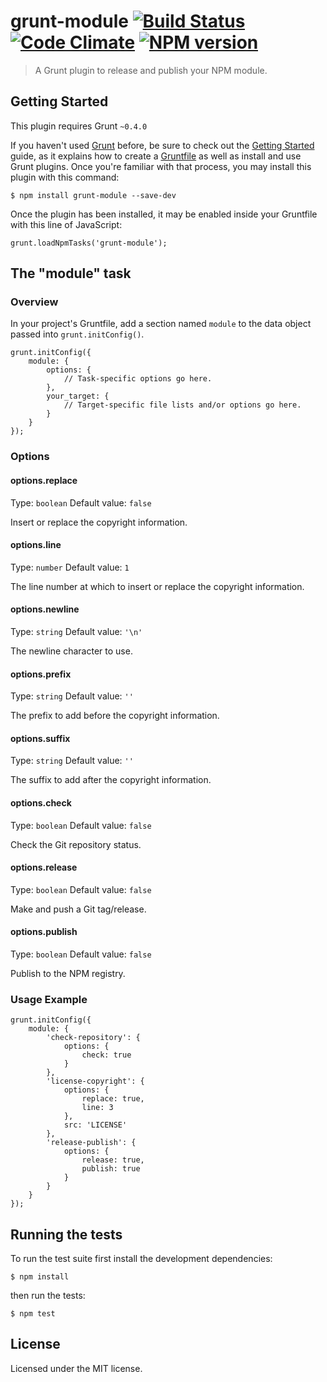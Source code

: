 # grunt-module [![Build Status](https://travis-ci.org/clebert/grunt-module.png?branch=master)](https://travis-ci.org/clebert/grunt-module) [![Code Climate](https://codeclimate.com/github/clebert/grunt-module.png)](https://codeclimate.com/github/clebert/grunt-module) [![NPM version](https://badge.fury.io/js/grunt-module.png)](http://badge.fury.io/js/grunt-module)

> A Grunt plugin to release and publish your NPM module.

## Getting Started

This plugin requires Grunt `~0.4.0`

If you haven't used [Grunt](http://gruntjs.com/) before, be sure to check out the [Getting Started](http://gruntjs.com/getting-started) guide, as it explains how to create a [Gruntfile](http://gruntjs.com/sample-gruntfile) as well as install and use Grunt plugins. Once you're familiar with that process, you may install this plugin with this command:

    $ npm install grunt-module --save-dev

Once the plugin has been installed, it may be enabled inside your Gruntfile with this line of JavaScript:

    grunt.loadNpmTasks('grunt-module');

## The "module" task

### Overview

In your project's Gruntfile, add a section named `module` to the data object passed into `grunt.initConfig()`.

    grunt.initConfig({
        module: {
            options: {
                // Task-specific options go here.
            },
            your_target: {
                // Target-specific file lists and/or options go here.
            }
        }
    });

### Options

#### options.replace

Type: `boolean`
Default value: `false`

Insert or replace the copyright information.

#### options.line

Type: `number`
Default value: `1`

The line number at which to insert or replace the copyright information.

#### options.newline

Type: `string`
Default value: `'\n'`

The newline character to use.

#### options.prefix

Type: `string`
Default value: `''`

The prefix to add before the copyright information.

#### options.suffix

Type: `string`
Default value: `''`

The suffix to add after the copyright information.

#### options.check

Type: `boolean`
Default value: `false`

Check the Git repository status.

#### options.release

Type: `boolean`
Default value: `false`

Make and push a Git tag/release.

#### options.publish

Type: `boolean`
Default value: `false`

Publish to the NPM registry.

### Usage Example

    grunt.initConfig({
        module: {
            'check-repository': {
                options: {
                    check: true
                }
            },
            'license-copyright': {
                options: {
                    replace: true,
                    line: 3
                },
                src: 'LICENSE'
            },
            'release-publish': {
                options: {
                    release: true,
                    publish: true
                }
            }
        }
    });

## Running the tests

To run the test suite first install the development dependencies:

    $ npm install

then run the tests:

    $ npm test

## License

Licensed under the MIT license.
